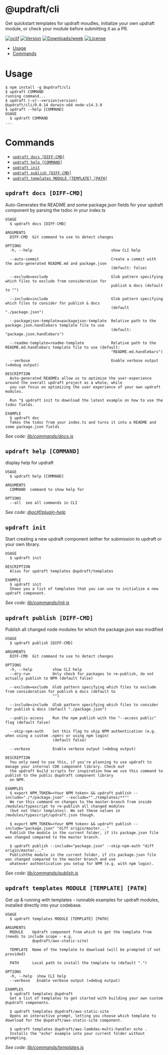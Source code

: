 @updraft/cli
============

Get quickstart templates for updraft moudles, initialize your own updraft module, or check your module before submitting it as a PR.

[![oclif](https://img.shields.io/badge/cli-oclif-brightgreen.svg)](https://oclif.io)
[![Version](https://img.shields.io/npm/v/@updraft/cli.svg)](https://npmjs.org/package/@updraft/cli)
[![Downloads/week](https://img.shields.io/npm/dw/@updraft/cli.svg)](https://npmjs.org/package/@updraft/cli)
[![License](https://img.shields.io/npm/l/@updraft/cli.svg)](https://github.com/aGuyNamedJonas/updraft/blob/master/package.json)

<!-- toc -->
* [Usage](#usage)
* [Commands](#commands)
<!-- tocstop -->
# Usage
<!-- usage -->
```sh-session
$ npm install -g @updraft/cli
$ updraft COMMAND
running command...
$ updraft (-v|--version|version)
@updraft/cli/0.0.14 darwin-x64 node-v14.3.0
$ updraft --help [COMMAND]
USAGE
  $ updraft COMMAND
...
```
<!-- usagestop -->
# Commands
<!-- commands -->
* [`updraft docs [DIFF-CMD]`](#updraft-docs-diff-cmd)
* [`updraft help [COMMAND]`](#updraft-help-command)
* [`updraft init`](#updraft-init)
* [`updraft publish [DIFF-CMD]`](#updraft-publish-diff-cmd)
* [`updraft templates MODULE [TEMPLATE] [PATH]`](#updraft-templates-module-template-path)

## `updraft docs [DIFF-CMD]`

Auto-Generates the README and some package.json fields for your updraft component by parsing the tsdoc in your index.ts

```
USAGE
  $ updraft docs [DIFF-CMD]

ARGUMENTS
  DIFF-CMD  Git command to use to detect changes

OPTIONS
  -h, --help                                   show CLI help

  --auto-commit                                Create a commit with the auto-generated README.md and package.json
                                               (default: false)

  --exclude=exclude                            Glob pattern specifying which files to exclude from consideration for
                                               publish & docs (default to "")

  --include=include                            Glob pattern specifying which files to consider for publish & docs
                                               (default "./package.json")

  --packagejson-template=packagejson-template  Relative path to the package.json.handlebars template file to use
                                               (default: "package.json.handlebars")

  --readme-template=readme-template            Relative path to the README.md.handlebars template file to use (default:
                                               "README.md.handlebars")

  --verbose                                    Enable verbose output (=debug output)

DESCRIPTION
  Auto-generated READMEs allow us to optimize the user-experience around the overall updraft project as a whole, while 
  you can focus on optimizing the user experience of your own updraft modules.

  Run "$ updraft init to download the latest example on how to use the tsdoc fields.

EXAMPLE
  $ updraft doc
  Takes the tsdoc from your index.ts and turns it into a README and some package.json fields
```

_See code: [lib/commands/docs.js](https://github.com/aGuyNamedJonas/updraft/blob/v0.0.14/lib/commands/docs.js)_

## `updraft help [COMMAND]`

display help for updraft

```
USAGE
  $ updraft help [COMMAND]

ARGUMENTS
  COMMAND  command to show help for

OPTIONS
  --all  see all commands in CLI
```

_See code: [@oclif/plugin-help](https://github.com/oclif/plugin-help/blob/v3.1.0/src/commands/help.ts)_

## `updraft init`

Start creating a new updraft component (either for submission to updraft or your own library.

```
USAGE
  $ updraft init

DESCRIPTION
  Alias for updraft templates @updraft/templates

EXAMPLE
  $ updraft init
  Shows you a list of templates that you can use to initialize a new updraft component.
```

_See code: [lib/commands/init.js](https://github.com/aGuyNamedJonas/updraft/blob/v0.0.14/lib/commands/init.js)_

## `updraft publish [DIFF-CMD]`

Publish all changed node modules for which the package.json was modified

```
USAGE
  $ updraft publish [DIFF-CMD]

ARGUMENTS
  DIFF-CMD  Git command to use to detect changes

OPTIONS
  -h, --help         show CLI help
  --dry-run          Only check for packages to re-publish, do not actually publish to NPM (default false)

  --exclude=exclude  Glob pattern specifying which files to exclude from consideration for publish & docs (default to
                     "")

  --include=include  Glob pattern specifying which files to consider for publish & docs (default "./package.json")

  --public-access    Run the npm publish with the "--access public" flag (default false)

  --skip-npm-auth    Set this flag to skip NPM authentication (e.g. when using a custom .npmrc or using npm login)
                     (default false)

  --verbose          Enable verbose output (=debug output)

DESCRIPTION
  You only need to use this, if you're planning to use updraft to manage your internal CDK component library. Check out 
  the updraft build scripts for inspiration how we use this command to publish to the public @updraft component library 
  on NPM.

EXAMPLES
  $ export NPM_TOKEN=<Your NPM token> && updraft publish --include="./*/package.json" --exclude=""./templates/**""
  We run this command on changes to the master-branch from inside /modules/typescript to re-publish all changed modules 
  (but not their templates). We set these values in /modules/typescript/updraft.json though.

  $ export NPM_TOKEN=<Your NPM token> && updraft publish --include="package.json" "diff origin/master..."
  Publish the module in the current folder, if its package.json file was changed compared to the master branch.

  $ updraft publish --include="package.json" --skip-npm-auth "diff origin/master..."
  Publishthe module in the current folder, if its package.json file was changed compared to the master branch and use 
  whatever authentication you setup for NPM (e.g. with npm login).
```

_See code: [lib/commands/publish.js](https://github.com/aGuyNamedJonas/updraft/blob/v0.0.14/lib/commands/publish.js)_

## `updraft templates MODULE [TEMPLATE] [PATH]`

Get up & running with templates - runnable examples for updraft modules, installed directly into your codebase.

```
USAGE
  $ updraft templates MODULE [TEMPLATE] [PATH]

ARGUMENTS
  MODULE    Updraft component from which to get the template from (needs to include scope - e.g.
            @updraft/aws-static-site)

  TEMPLATE  Name of the template to download (will be prompted if not provided)

  PATH      Local path to install the template to (default ".")

OPTIONS
  -h, --help  show CLI help
  --verbose   Enable verbose output (=debug output)

EXAMPLES
  $ updraft templates @updraft
  Get a list of templates to get started with building your own custom @updraft components.

  $ updraft templates @updraft/aws-static-site
  Opens an interactive prompt, letting you choose which template to download for the @updraft/aws-static-site component.

  $ updraft templates @updraft/aws-lambdas-multi-handler echo .
  Installs the "echo" example into your current folder without prompting.
```

_See code: [lib/commands/templates.js](https://github.com/aGuyNamedJonas/updraft/blob/v0.0.14/lib/commands/templates.js)_
<!-- commandsstop -->
